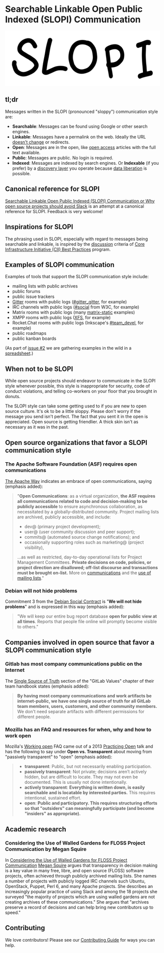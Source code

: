 # Searchable Linkable Open Public Indexed (SLOPI) Communication

![SLOPI logo](/slopi-logo.svg)

## tl;dr

Messages written in the SLOPI (pronounced "sloppy") communication style are:

- **Searchable**: Messages can be found using Google or other search engines.
- **Linkable**: Messages have a permalink on the web. Ideally the URL [doesn't change][] or redirects.
- **Open**: Messages are in the open, like [open access][] articles with the full text available.
- **Public**: Messages are public. No login is required.
- **Indexed**: Messages are indexed by search engines. Or **Indexable** (if you prefer) by a [discovery layer][] you operate because [data liberation][] is possible.

[doesn't change]: https://www.w3.org/Provider/Style/URI
[open access]: https://en.wikipedia.org/wiki/Open_access
[discovery layer]: https://en.wikipedia.org/wiki/Discovery_layer
[data liberation]: https://en.wikipedia.org/wiki/Google_Data_Liberation_Front

## Canonical reference for SLOPI

[Searchable Linkable Open Public Indexed (SLOPI) Communication or Why open source projects should avoid Slack](http://blog.greptilian.com/2020/01/25/slopi-communication/) is an attempt at a canonical reference for SLOPI. Feedback is very welcome!

## Inspirations for SLOPI

The phrasing used in SLOPI, especially with regard to messages being searchable and linkable, is inspired by the [discussion][] criteria of [Core Infrastructure Initiative (CII) Best Practices][] program.

## Examples of SLOPI communication

Examples of tools that support the SLOPI communication style include:

- mailing lists with public archives
- public forums
- public issue trackers
- [Gitter][] rooms with public logs ([#gitter_gitter], for example)
- IRC channels with public logs ([#social][] from W3C, for example)
- Matrix rooms with public logs (many [matrix-static][] examples)
- XMPP rooms with public logs ([XFS][], for example)
- Rocket.Chat rooms with public logs (Inkscape's [#team_devel][], for example)
- public roadmaps
- public kanban boards

[Gitter]: https://gitter.im
[#gitter_gitter]: https://view.matrix.org/alias/%23gitter_gitter:gitter.im
[#social]: http://socialwg.indiewebcamp.com/irc/social/today
[matrix-static]: https://view.matrix.org
[XFS]: http://logs.xmpp.org/xsf/
[#team_devel]: https://chat.inkscape.org/channel/team_devel

(As part of [issue #2][] we are gathering examples in the wild in a [spreadsheet][].)

## When not to be SLOPI

While open source projects should endeavor to communicate in the SLOPI style whenever possible, this style is inappropriate for security, code of conduct violations, and telling co-workers on your floor that you brought in donuts.

The SLOPI style can take some getting used to if you are new to open source culture. It's ok to be a little sloppy. Please don't worry if the message you send isn't perfect. The fact that you sent it in the open is appreciated. Open source is getting friendlier. A thick skin isn't as necessary as it was in the past.

## Open source organizations that favor a SLOPI communication style

### The Apache Software Foundation (ASF) requires open communications

[The Apache Way][] indicates an embrace of open communications, saying (emphasis added):

> "**Open Communications**: as a virtual organization, **the ASF requires all communications related to code and decision-making to be publicly accessible** to ensure asynchronous collaboration, as necessitated by a globally-distributed community. Project mailing lists are archived, publicly accessible, and include:
> 
> - dev@ (primary project development);
> - user@ (user community discussion and peer support);
> - commits@ (automated source change notifications); and
> - occasionally supporting roles such as marketing@ (project visibility),
> 
> ...as well as restricted, day-to-day operational lists for Project Management Committees. **Private decisions on code, policies, or project direction are disallowed; off-list discourse and transactions must be brought on-list.** More on [communications][] and the [use of mailing lists][]."

[The Apache Way]: https://apache.org/theapacheway/
[communications]: https://www.apache.org/dev/pmc.html#mailing-list-naming-policy
[use of mailing lists]: https://apache.org/foundation/mailinglists.html

### Debian will not hide problems

Commitment 3 from the [Debian Social Contract][] is "**We will not hide problems**" and is expressed in this way (emphasis added):

> "We will keep our entire bug report database **open for public view at all times**. Reports that people file online will promptly become visible to others."

[Debian Social Contract]: https://www.debian.org/social_contract

## Companies involved in open source that favor a SLOPI communication style

### Gitlab has most company communications public on the Internet

The [Single Source of Truth][] section of the "GitLab Values" chapter of their team handbook states (emphasis added):

> **By having most company communications and work artifacts be internet-public, we have one single source of truth for all GitLab team members, users, customers, and other community members.** We don't need separate artifacts with different permissions for different people.

[Single Source of Truth]: https://about.gitlab.com/handbook/values/#single-source-of-truth

### Mozilla has an FAQ and resources for when, why and how to work open

Mozilla's [Working open][] FAQ came out of a 2013 [Practicing Open][] talk and has the following to say under **Open vs. Transparent** about moving from "passively transparent" to "open" (emphasis added):

> - **transparent**: Public, but not necessarily enabling participation.
> - **passively transparent**: Not private; decisions aren’t actively hidden, but are difficult to locate. They may not even be documented. This is usually not done intentionally.
> - **actively transparent**: **Everything is written down, is easily searchable and is locatable by interested parties.** This requires intentional, sustained effort.
> - **open**: **Public and participatory. This requires structuring efforts so that "outsiders" can meaningfully participate (and become "insiders" as appropriate).**

[Working open]: https://wiki.mozilla.org/Working_open
[Practicing Open]: https://openmatt.org/2013/10/02/open_mozilla/

## Academic research

### Considering the Use of Walled Gardens for FLOSS Project Communication by Megan Squire

In [Considering the Use of Walled Gardens for FLOSS Project Communication][] [Megan Squire][] argues that transparency in decision making is a key value in many free, libre, and open source (FLOSS) software projects, often achieved through publicly archived mailing lists. She names a number of projects with publicly logged IRC channels such Ubuntu, OpenStack, Puppet, Perl 6, and many Apache projects. She describes an increasingly popular practice of using Slack and among the 18 projects she surveyed "the majority of projects which are using walled gardens are not creating archives of these communications." She argues that "archives preserve a record of decisions and can help bring new contributors up to speed."

[Considering the Use of Walled Gardens for FLOSS Project Communication]: https://doi.org/10.1007/978-3-319-57735-7_1
[Megan Squire]: https://github.com/megansquire

## Contributing

We love contributors! Please see our [Contributing Guide][] for ways you can help.

[discussion]: https://github.com/coreinfrastructure/best-practices-badge/commit/65ebe74d7bfdf661502978311200d0c32f7b8be8
[Core Infrastructure Initiative (CII) Best Practices]: https://bestpractices.coreinfrastructure.org
[issue #2]: https://github.com/pdurbin/slopi-communication/issues/2
[spreadsheet]: https://docs.google.com/spreadsheets/d/1wvG3XTd5YwA-SliOUCavQgqfK1jLVnlL9tuUsjHR0Ik/edit?usp=sharing
[Contributing Guide]: CONTRIBUTING.md
